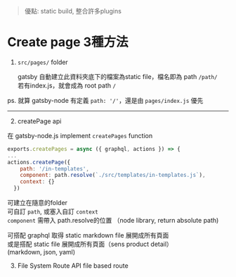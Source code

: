 
> 優點: static build, 整合許多plugins
  
# Create page 3種方法
1. `src/pages/` folder  
  
     gatsby 自動建立此資料夾底下的檔案為static file，檔名即為 path `/path/`  
     若有index.js，就會成為 root path `/`  
     
ps. 就算 gatsby-node 有定義 `path: '/'`，還是由 `pages/index.js` 優先  

---
2. createPage api  
  
在 gatsby-node.js implement `createPages` function  
  
```js
exports.createPages = async ({ graphql, actions }) => {
...
actions.createPage({
    path: '/in-templates',
    component: path.resolve(`./src/templates/in-templates.js`),
    context: {}
  })
```
可建立在隨意的folder  
可自訂 `path`, 或塞入自訂 `context`  
`component` 需帶入 path.resolve的位置 （node library, return absolute path)  

可搭配 graphql 取得 static markdown file 展開成所有頁面  
或是搭配 static file 展開成所有頁面（sens product detail）  
(markdown, json, yaml)  

3. File System Route API
file based route  
